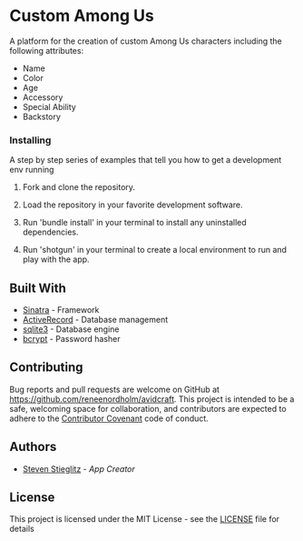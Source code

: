 # Custom Among Us

A platform for the creation of custom Among Us characters including the following attributes:

- Name
- Color
- Age
- Accessory
- Special Ability
- Backstory

### Installing

A step by step series of examples that tell you how to get a development env running

1. Fork and clone the repository.

2. Load the repository in your favorite development software.

3. Run 'bundle install' in your terminal to install any uninstalled dependencies.

4. Run 'shotgun' in your terminal to create a local environment to run and play with the app.  


## Built With

* [Sinatra](https://rubygems.org/gems/sinatra) - Framework
* [ActiveRecord](https://rubygems.org/gems/activerecord) - Database management
* [sqlite3](https://rubygems.org/gems/sqlite3) - Database engine
* [bcrypt](https://rubygems.org/gems/bcrypt) - Password hasher


## Contributing

Bug reports and pull requests are welcome on GitHub at https://github.com/reneenordholm/avidcraft. This project is intended to be a safe, welcoming space for collaboration, and contributors are expected to adhere to the [Contributor Covenant](https://www.contributor-covenant.org/) code of conduct.

## Authors

* [Steven Stieglitz](https://github.com/stevens714) - *App Creator*

## License

This project is licensed under the MIT License - see the [LICENSE](LICENSE) file for details

